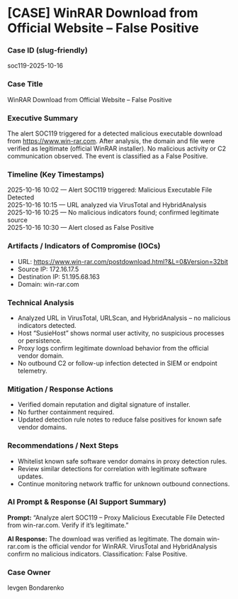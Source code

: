 # [CASE] WinRAR Download from Official Website – False Positive

### Case ID (slug-friendly)

soc119-2025-10-16

### Case Title

WinRAR Download from Official Website – False Positive

### Executive Summary

The alert SOC119 triggered for a detected malicious executable download from https://www.win-rar.com. 
After analysis, the domain and file were verified as legitimate (official WinRAR installer). 
No malicious activity or C2 communication observed. The event is classified as a False Positive.


### Timeline (Key Timestamps)

2025-10-16 10:02 — Alert SOC119 triggered: Malicious Executable File Detected  
2025-10-16 10:15 — URL analyzed via VirusTotal and HybridAnalysis  
2025-10-16 10:25 — No malicious indicators found; confirmed legitimate source  
2025-10-16 10:30 — Alert closed as False Positive


### Artifacts / Indicators of Compromise (IOCs)

- URL: https://www.win-rar.com/postdownload.html?&L=0&Version=32bit
- Source IP: 172.16.17.5
- Destination IP: 51.195.68.163
- Domain: win-rar.com


### Technical Analysis

- Analyzed URL in VirusTotal, URLScan, and HybridAnalysis – no malicious indicators detected.
- Host “SusieHost” shows normal user activity, no suspicious processes or persistence.
- Proxy logs confirm legitimate download behavior from the official vendor domain.
- No outbound C2 or follow-up infection detected in SIEM or endpoint telemetry.


### Mitigation / Response Actions

- Verified domain reputation and digital signature of installer.
- No further containment required.
- Updated detection rule notes to reduce false positives for known safe vendor domains.


### Recommendations / Next Steps

- Whitelist known safe software vendor domains in proxy detection rules.
- Review similar detections for correlation with legitimate software updates.
- Continue monitoring network traffic for unknown outbound connections.


### AI Prompt & Response (AI Support Summary)

**Prompt:**
“Analyze alert SOC119 – Proxy Malicious Executable File Detected from win-rar.com. Verify if it’s legitimate.”

**AI Response:**
The download was verified as legitimate. The domain win-rar.com is the official vendor for WinRAR. 
VirusTotal and HybridAnalysis confirm no malicious indicators. 
Classification: False Positive.


### Case Owner

Ievgen Bondarenko
